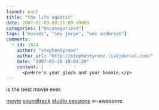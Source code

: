 ```yaml
---
layout: post
title: "the life aquatic"
date: 2007-01-09 08:26:00 +0000
categories: ["Uncategorized"]
tags: ["movies", "seu jorge", "wes anderson"]
comments:
  - id: 1824
    author: "stephentyrone"
    author_url: "http://stephentyrone.livejournal.com/"
    date: "2007-01-10 18:04:20"
    content: |
      <p>Here's your glock and your beanie.</p>
---
```


is the best movie ever.

[movie](http://en.wikipedia.org/wiki/The_Life_Aquatic_with_Steve_Zissou)
[soundtrack](http://en.wikipedia.org/wiki/The_Life_Aquatic_with_Steve_Zissou#Soundtrack)
[studio sessions](http://en.wikipedia.org/wiki/The_Life_Aquatic_Studio_Sessions) <--awesome